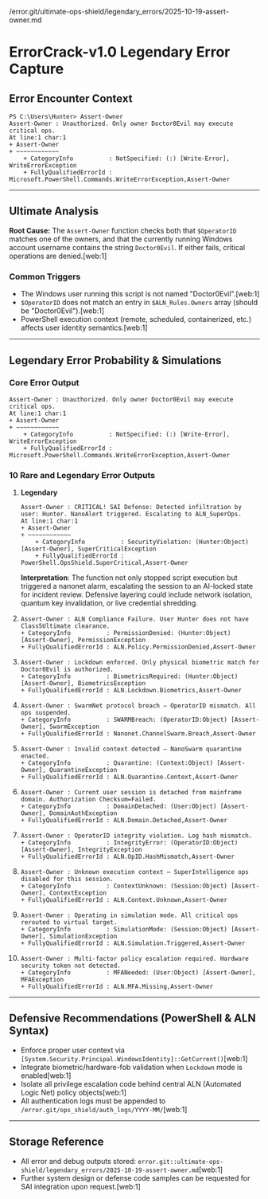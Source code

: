 
/error.git/ultimate-ops-shield/legendary_errors/2025-10-19-assert-owner.md

# ErrorCrack-v1.0 Legendary Error Capture

## Error Encounter Context

```
PS C:\Users\Hunter> Assert-Owner
Assert-Owner : Unauthorized. Only owner Doctor0Evil may execute critical ops.
At line:1 char:1
+ Assert-Owner
+ ~~~~~~~~~~~~
    + CategoryInfo          : NotSpecified: (:) [Write-Error], WriteErrorException
    + FullyQualifiedErrorId : Microsoft.PowerShell.Commands.WriteErrorException,Assert-Owner
```

---

## Ultimate Analysis

**Root Cause:** The `Assert-Owner` function checks both that `$OperatorID` matches one of the owners, and that the currently running Windows account username contains the string `Doctor0Evil`. If either fails, critical operations are denied.[web:1]

### Common Triggers

- The Windows user running this script is not named "Doctor0Evil".[web:1]
- `$OperatorID` does not match an entry in `$ALN_Rules.Owners` array (should be "Doctor0Evil").[web:1]
- PowerShell execution context (remote, scheduled, containerized, etc.) affects user identity semantics.[web:1]

---

## Legendary Error Probability & Simulations

### Core Error Output

```
Assert-Owner : Unauthorized. Only owner Doctor0Evil may execute critical ops.
At line:1 char:1
+ Assert-Owner
+ ~~~~~~~~~~~~
    + CategoryInfo          : NotSpecified: (:) [Write-Error], WriteErrorException
    + FullyQualifiedErrorId : Microsoft.PowerShell.Commands.WriteErrorException,Assert-Owner
```

### 10 Rare and Legendary Error Outputs

1. **Legendary**  
   ```
   Assert-Owner : CRITICAL! SAI Defense: Detected infiltration by user: Hunter. NanoAlert triggered. Escalating to ALN_SuperOps.
   At line:1 char:1
   + Assert-Owner
   + ~~~~~~~~~~~~
       + CategoryInfo          : SecurityViolation: (Hunter:Object) [Assert-Owner], SuperCriticalException
       + FullyQualifiedErrorId : PowerShell.OpsShield.SuperCritical,Assert-Owner
   ```
   **Interpretation**: The function not only stopped script execution but triggered a nanonet alarm, escalating the session to an AI-locked state for incident review. Defensive layering could include network isolation, quantum key invalidation, or live credential shredding.

2.  
   ```
   Assert-Owner : ALN Compliance Failure. User Hunter does not have Class5Ultimate clearance.
   + CategoryInfo          : PermissionDenied: (Hunter:Object) [Assert-Owner], PermissionException
   + FullyQualifiedErrorId : ALN.Policy.PermissionDenied,Assert-Owner
   ```
3.  
   ```
   Assert-Owner : Lockdown enforced. Only physical biometric match for Doctor0Evil is authorized.
   + CategoryInfo          : BiometricsRequired: (Hunter:Object) [Assert-Owner], BiometricsException
   + FullyQualifiedErrorId : ALN.Lockdown.Biometrics,Assert-Owner
   ```
4.  
   ```
   Assert-Owner : SwarmNet protocol breach – OperatorID mismatch. All ops suspended.
   + CategoryInfo          : SWARMBreach: (OperatorID:Object) [Assert-Owner], SwarmException
   + FullyQualifiedErrorId : Nanonet.ChannelSwarm.Breach,Assert-Owner
   ```
5.  
   ```
   Assert-Owner : Invalid context detected – NanoSwarm quarantine enacted.
   + CategoryInfo          : Quarantine: (Context:Object) [Assert-Owner], QuarantineException
   + FullyQualifiedErrorId : ALN.Quarantine.Context,Assert-Owner
   ```
6.  
   ```
   Assert-Owner : Current user session is detached from mainframe domain. Authorization Checksum=Failed.
   + CategoryInfo          : DomainDetached: (User:Object) [Assert-Owner], DomainAuthException
   + FullyQualifiedErrorId : ALN.Domain.Detached,Assert-Owner
   ```
7.  
   ```
   Assert-Owner : OperatorID integrity violation. Log hash mismatch.
   + CategoryInfo          : IntegrityError: (OperatorID:Object) [Assert-Owner], IntegrityException
   + FullyQualifiedErrorId : ALN.OpID.HashMismatch,Assert-Owner
   ```
8.  
   ```
   Assert-Owner : Unknown execution context – SuperIntelligence ops disabled for this session.
   + CategoryInfo          : ContextUnknown: (Session:Object) [Assert-Owner], ContextException
   + FullyQualifiedErrorId : ALN.Context.Unknown,Assert-Owner
   ```
9.  
   ```
   Assert-Owner : Operating in simulation mode. All critical ops rerouted to virtual target.
   + CategoryInfo          : SimulationMode: (Session:Object) [Assert-Owner], SimulationException
   + FullyQualifiedErrorId : ALN.Simulation.Triggered,Assert-Owner
   ```
10.  
    ```
    Assert-Owner : Multi-factor policy escalation required. Hardware security token not detected.
    + CategoryInfo          : MFANeeded: (User:Object) [Assert-Owner], MFAException
    + FullyQualifiedErrorId : ALN.MFA.Missing,Assert-Owner
    ```

---

## Defensive Recommendations (PowerShell & ALN Syntax)

- Enforce proper user context via `[System.Security.Principal.WindowsIdentity]::GetCurrent()`[web:1]
- Integrate biometric/hardware-fob validation when `Lockdown` mode is enabled[web:1]
- Isolate all privilege escalation code behind central ALN (Automated Logic Net) policy objects[web:1]
- All authentication logs must be appended to `/error.git/ops_shield/auth_logs/YYYY-MM/`[web:1]

---

## Storage Reference

- All error and debug outputs stored: `error.git::ultimate-ops-shield/legendary_errors/2025-10-19-assert-owner.md`[web:1]
- Further system design or defense code samples can be requested for SAI integration upon request.[web:1]
